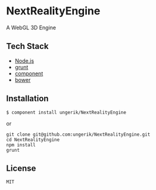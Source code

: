 NextRealityEngine
=================

A WebGL 3D Engine

Tech Stack
----------

* [Node.js](http://nodejs.org/)
* [grunt](http://gruntjs.com/)
* [component](https://github.com/component/component)
* [bower](http://twitter.github.com/bower/)

Installation
------------

	$ component install ungerik/NextRealityEngine
or

	git clone git@github.com:ungerik/NextRealityEngine.git
	cd NextRealityEngine
	npm install
	grunt


License
-------

	MIT
